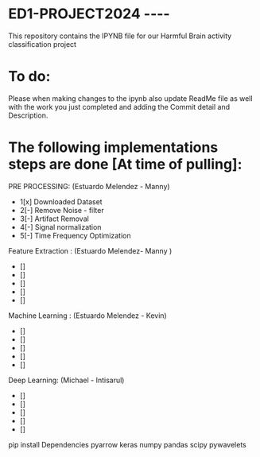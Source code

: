 # ED1-PROJECT2024 ----
This repository contains the IPYNB file for our Harmful Brain activity classification project

# To do:
Please when making changes to the ipynb also  update ReadMe file as well with the work  you just completed and adding the Commit detail and Description.

# The following implementations steps are done [At time of pulling]:

PRE PROCESSING: (Estuardo Melendez - Manny)
- 1[x] Downloaded Dataset 
- 2[-] Remove Noise - filter 
- 3[-] Artifact Removal
- 4[-] Signal normalization 
- 5[-] Time Frequency Optimization 

Feature Extraction : (Estuardo Melendez- Manny )

- []
- []
- []
- []
- []


Machine Learning : (Estuardo Melendez - Kevin)

- []
- []
- []
- []
- []

Deep Learning: (Michael - Intisarul)

- []
- []
- []
- []
- []

 pip install Dependencies
pyarrow
keras
numpy
pandas
scipy
pywavelets

 
